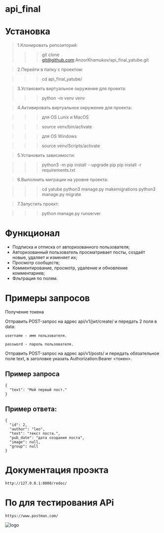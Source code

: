 # api_final

# Установка
>1.Клонировать репозиторий:
>>>git clone git@github.com:AnzorKhamukov/api_final_yatube.git

>2.Перейти в папку с проектом:

>>>cd api_final_yatube/

>3.Установить виртуальное окружение для проекта:
>>>python -m venv venv

>4.Активировать виртуальное окружение для проекта:

>>>для OS Lunix и MacOS

>>>source venv/bin/activate

>>>для OS Windows

>>>source venv/Scripts/activate

>5.Установить зависимости:

>>>python3 -m pip install --upgrade pip
>>>pip install -r requirements.txt

>6.Выполнить миграции на уровне проекта:

>>>cd yatube
>>>python3 manage.py makemigrations
>>>python3 manage.py migrate

>7.Запустить проект:

>>>python manage.py runserver

# Функционал

+ Подписка и отписка от авторизованного пользователя;
+ Авторизованный пользователь просматривает посты, создаёт новые, удаляет и изменяет их;
+ Просмотр сообществ;
+ Комментирование, просмотр, удаление и обновление комментариев;
+ Фльтрация по полям.

# Примеры запросов

Получение токена

Отправить POST-запрос на адрес api/v1/jwt/create/ и передать 2 поля в data:
```
username - имя пользователя. 

password - пароль пользователя.
```
Отправить POST-запрос на адрес api/v1/posts/ и передать обязательное поле text, в заголовке указать Authorization:Bearer <токен>.
## Пример запроса
```
{
  "text": "Мой первый пост."
}
```
## Пример ответа:

```
{
  "id": 2,
  "author": "leo",
  "text": "текст поста.",
  "pub_date": "дата создания поста",
  "image": null,
  "group": null
}
```
# Документация проэкта
~~~
http://127.0.0.1:8000/redoc/
~~~
# По для тестирования APi
~~~
https://www.postman.com/
~~~



![logo](https://www.programming-hero.com/blog/assets/images/blog/blog-24-python-django.png)
